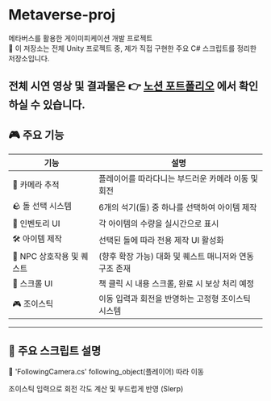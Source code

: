 # Metaverse-proj
메타버스를 활용한 게이미피케이션 개발 프로젝트</br>
📌 이 저장소는 전체 Unity 프로젝트 중,
제가 직접 구현한 주요 C# 스크립트를 정리한 저장소입니다.

전체 시연 영상 및 결과물은 👉 [노션 포트폴리오](https://magical-rate-172.notion.site/f8e63da57e584331b1801ceab078e089?pvs=74) 에서 확인하실 수 있습니다.
---

## 🎮 주요 기능

| 기능 | 설명 |
|------|------|
| 🧭 카메라 추적 | 플레이어를 따라다니는 부드러운 카메라 이동 및 회전 |
| 🪨 돌 선택 시스템 | 6개의 석기(돌) 중 하나를 선택하여 아이템 제작 |
| 🧰 인벤토리 UI | 각 아이템의 수량을 실시간으로 표시 |
| 🛠️ 아이템 제작 | 선택된 돌에 따라 전용 제작 UI 활성화 |
| 🧍 NPC 상호작용 및 퀘스트 | (향후 확장 가능) 대화 및 퀘스트 매니저와 연동 구조 존재 |
| 📜 스크롤 UI | 책 클릭 시 내용 스크롤, 완료 시 보상 처리 예정 |
| 🎮 조이스틱 | 이동 입력과 회전을 반영하는 고정형 조이스틱 시스템 |

---
## 📌 주요 스크립트 설명
🧭 'FollowingCamera.cs'
following_object(플레이어) 따라 이동

조이스틱 입력으로 회전 각도 계산 및 부드럽게 반영 (Slerp)
